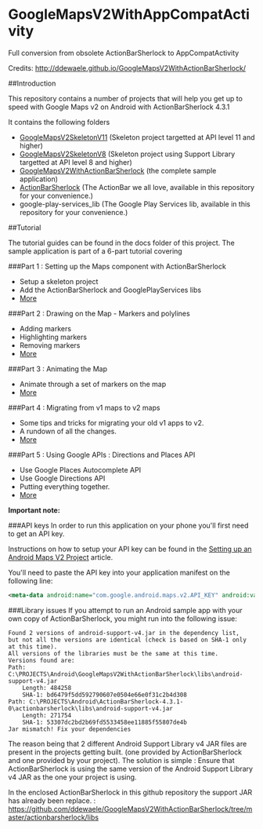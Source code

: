 # GoogleMapsV2WithAppCompatActivity
Full conversion from obsolete ActionBarSherlock to AppCompatActivity

Credits: http://ddewaele.github.io/GoogleMapsV2WithActionBarSherlock/


##Introduction

This repository contains a number of projects that will help you get up to speed with Google Maps v2 on Android with ActionBarSherlock 4.3.1

It contains the following folders

- [GoogleMapsV2SkeletonV11](https://github.com/ddewaele/GoogleMapsV2WithActionBarSherlock/tree/master/GoogleMapsV2SkeletonV11) (Skeleton project targetted at API level 11 and higher)
- [GoogleMapsV2SkeletonV8](https://github.com/ddewaele/GoogleMapsV2WithActionBarSherlock/tree/master/GoogleMapsV2SkeletonV8) (Skeleton project using Support Library targetted at API level 8 and higher)
- [GoogleMapsV2WithActionBarSherlock](https://github.com/ddewaele/GoogleMapsV2WithActionBarSherlock/tree/master/GoogleMapsV2WithActionBarSherlock) (the complete sample application)
- [ActionBarSherlock](http://actionbarsherlock.com/) (The ActionBar we all love, available in this repository for your convenience.)
- google-play-services_lib (The Google Play Services lib, available in this repository for your convenience.)

##Tutorial

The tutorial guides can be found in the docs folder of this project. The sample application is part of a 6-part tutorial covering

###Part 1 : Setting up the Maps component with ActionBarSherlock

- Setup a skeleton project
- Add the ActionBarSherlock and GooglePlayServices libs
- [More](https://github.com/ddewaele/GoogleMapsV2WithActionBarSherlock/docs/part1.md)
	
###Part 2 : Drawing on the Map - Markers and polylines

- Adding markers
- Highlighting markers
- Removing markers
- [More](https://github.com/ddewaele/GoogleMapsV2WithActionBarSherlock/docs/part2.md)

###Part 3 : Animating the Map

- Animate through a set of markers on the map
- [More](https://github.com/ddewaele/GoogleMapsV2WithActionBarSherlock/docs/part3.md)
	
###Part 4 : Migrating from v1 maps to v2 maps

- Some tips and tricks for migrating your old v1 apps to v2.
- A rundown of all the changes.
- [More](https://github.com/ddewaele/GoogleMapsV2WithActionBarSherlock/docs/part4.md)

###Part 5 : Using Google APIs : Directions and Places API

- Use Google Places Autocomplete API
- Use Google Directions API
- Putting everything together.
- [More](https://github.com/ddewaele/GoogleMapsV2WithActionBarSherlock/docs/part6.md)
	

**Important note:**


###API keys
In order to run this application on your phone you'll first need to get an API key.

Instructions on how to setup your API key can be found in the [Setting up an Android Maps V2 Project][0] article.

You'll need to paste the API key into your application manifest on the following line:

```xml
<meta-data android:name="com.google.android.maps.v2.API_KEY" android:value="INSERT_YOUR_API_KEY_HERE"/>
```

###Library issues
If you attempt to run an Android sample app with your own copy of ActionBarSherlock, you might run into the following issue:

	Found 2 versions of android-support-v4.jar in the dependency list,
	but not all the versions are identical (check is based on SHA-1 only at this time).
	All versions of the libraries must be the same at this time.
	Versions found are:
	Path: C:\PROJECTS\Android\GoogleMapsV2WithActionBarSherlock\libs\android-support-v4.jar
		Length: 484258
		SHA-1: bd6479f5dd592790607e0504e66e0f31c2b4d308
	Path: C:\PROJECTS\Android\ActionBarSherlock-4.3.1-0\actionbarsherlock\libs\android-support-v4.jar
		Length: 271754
		SHA-1: 53307dc2bd2b69fd5533458ee11885f55807de4b
	Jar mismatch! Fix your dependencies

The reason being that 2 different Android Support Library v4 JAR files are present in the projects getting built. (one provided by ActionBarSherlock and one provided by your project).
The solution is simple : Ensure that ActionBarSherlock is using the same version of the Android Support Library v4 JAR as the one your project is using.

In the enclosed ActionBarSherlock in this github repository the support JAR has already been replace. : https://github.com/ddewaele/GoogleMapsV2WithActionBarSherlock/tree/master/actionbarsherlock/libs

[0]: http://ddewaele.github.io/GoogleMapsV2WithActionBarSherlock/part1 "Setting up an Android Maps V2 Project"
